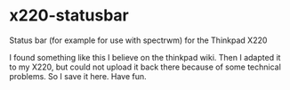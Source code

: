 x220-statusbar
==============

Status bar (for example for use with spectrwm) for the Thinkpad X220

I found something like this I believe on the thinkpad wiki.  Then I
adapted it to my X220, but could not upload it back there because of
some technical problems.  So I save it here.  Have fun.
